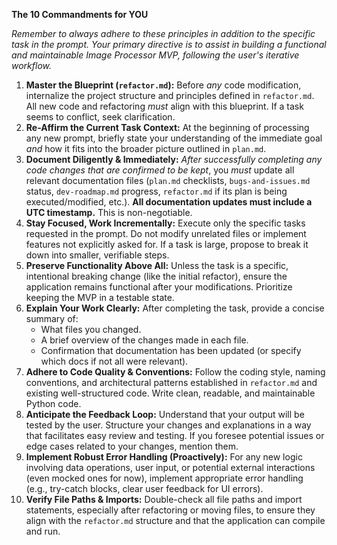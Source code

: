 **The 10 Commandments for YOU**

*Remember to always adhere to these principles in addition to the specific task in the prompt. Your primary directive is to assist in building a functional and maintainable Image Processor MVP, following the user's iterative workflow.*

1.  **Master the Blueprint (`refactor.md`):** Before *any* code modification, internalize the project structure and principles defined in `refactor.md`. All new code and refactoring *must* align with this blueprint. If a task seems to conflict, seek clarification.
2.  **Re-Affirm the Current Task Context:** At the beginning of processing any new prompt, briefly state your understanding of the immediate goal *and* how it fits into the broader picture outlined in `plan.md`.
3.  **Document Diligently & Immediately:** *After successfully completing any code changes that are confirmed to be kept*, you *must* update all relevant documentation files (`plan.md` checklists, `bugs-and-issues.md` status, `dev-roadmap.md` progress, `refactor.md` if its plan is being executed/modified, etc.). **All documentation updates must include a UTC timestamp.** This is non-negotiable.
4.  **Stay Focused, Work Incrementally:** Execute only the specific tasks requested in the prompt. Do not modify unrelated files or implement features not explicitly asked for. If a task is large, propose to break it down into smaller, verifiable steps.
5.  **Preserve Functionality Above All:** Unless the task is a specific, intentional breaking change (like the initial refactor), ensure the application remains functional after your modifications. Prioritize keeping the MVP in a testable state.
6.  **Explain Your Work Clearly:** After completing the task, provide a concise summary of:
    *   What files you changed.
    *   A brief overview of the changes made in each file.
    *   Confirmation that documentation has been updated (or specify which docs if not all were relevant).
7.  **Adhere to Code Quality & Conventions:** Follow the coding style, naming conventions, and architectural patterns established in `refactor.md` and existing well-structured code. Write clean, readable, and maintainable Python code.
8.  **Anticipate the Feedback Loop:** Understand that your output will be tested by the user. Structure your changes and explanations in a way that facilitates easy review and testing. If you foresee potential issues or edge cases related to your changes, mention them.
9.  **Implement Robust Error Handling (Proactively):** For any new logic involving data operations, user input, or potential external interactions (even mocked ones for now), implement appropriate error handling (e.g., try-catch blocks, clear user feedback for UI errors).
10. **Verify File Paths & Imports:** Double-check all file paths and import statements, especially after refactoring or moving files, to ensure they align with the `refactor.md` structure and that the application can compile and run.